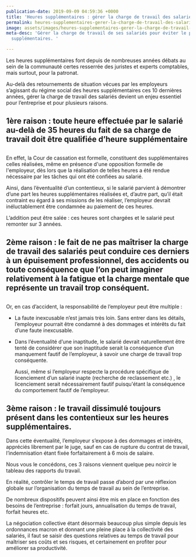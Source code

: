 ```yaml
---
publication-date: 2019-09-09 04:59:36 +0000
title: 'Heures supplémentaires : gérer la charge de travail des salariés'
permalink: heures-supplementaires-gerer-la-charge-de-travail-des-salaries
image: assets/images/heures-supplementaires-gerer-la-charge-de-travail-de-ses-salaries.png
meta-desc: 'Gérer la charge de travail de ses salariés pour éviter le paiement d''heures
  supplémentaires. '

---
```

Les heures supplémentaires font depuis de nombreuses années débats au sein de la communauté certes resserrée des juristes et experts comptables, mais surtout, pour la patronat.

Au-delà des retournements de situation vécues par les employeurs s’agissant du régime social des heures supplémentaires ces 10 dernières années, gérer la charge de travail des salariés devient un enjeu essentiel pour l’entreprise et pour plusieurs raisons.

## 1ère raison : toute heure effectuée par le salarié au-delà de 35 heures du fait de sa charge de travail doit être qualifiée d’heure supplémentaire

## 

En effet, la Cour de cassation est formelle, constituent des supplémentaires celles réalisées, même en présence d'une opposition formelle de l'employeur, dès lors que la réalisation de telles heures a été rendue nécessaire par les tâches qui ont été confiées au salarié.

Ainsi, dans l’éventualité d’un contentieux, si le salarié parvient à démontrer d’une part les heures supplémentaires réalisées et, d’autre part, qu’il était contraint eu égard à ses missions de les réaliser, l’employeur devrait inéluctablement être condamnée au paiement de ces heures.

L’addition peut être salée : ces heures sont chargées et le salarié peut remonter sur 3 années.

## 2ème raison : le fait de ne pas maîtriser la charge de travail des salariés peut conduire ces derniers à un épuisement professionnel, des accidents ou toute conséquence que l’on peut imaginer relativement à la fatigue et la charge mentale que représente un travail trop conséquent.

## 

Or, en cas d’accident, la responsabilité de l’employeur peut être multiple :

* La faute inexcusable n’est jamais très loin. Sans entrer dans les détails, l’employeur pourrait être condamné à des dommages et intérêts du fait d’une faute inexcusable.
* Dans l’éventualité d’une inaptitude, le salarié devrait naturellement être tenté de considérer que son inaptitude serait la conséquence d’un manquement fautif de l’employeur, à savoir une charge de travail trop conséquente. 

  Aussi, même si l’employeur respecte la procédure spécifique de licenciement d’un salarié inapte (recherche de reclassement etc.) , le licenciement serait nécessairement fautif puisqu'étant la conséquence du comportement fautif de l’employeur.

## 3ème raison : le travail dissimulé toujours présent dans les contentieux sur les heures supplémentaires.

Dans cette éventualité, l’employeur s’expose à des dommages et intérêts, appréciés librement par le juge, sauf en cas de rupture du contrat de travail, l’indemnisation étant fixée forfaitairement à 6 mois de salaire.

Nous vous le concédons, ces 3 raisons viennent quelque peu noircir le tableau des rapports du travail.

En réalité, contrôler le temps de travail passe d’abord par une réflexion globale sur l’organisation du temps de travail au sein de l’entreprise.

De nombreux dispositifs peuvent ainsi être mis en place en fonction des besoins de l’entreprise : forfait jours, annualisation du temps de travail, forfait heures etc.

La négociation collective étant désormais beaucoup plus simple depuis les ordonnances macron et donnant une pleine place à la collectivité des salariés, il faut se saisir des questions relatives au temps de travail pour maîtriser ses coûts et ses risques, et certainement en profiter pour améliorer sa productivité.